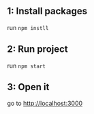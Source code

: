 

## 1: Install packages

run `npm instll`

## 2: Run project

run `npm start`

## 3: Open it

go to [http://localhost:3000](http://localhost:3000)
